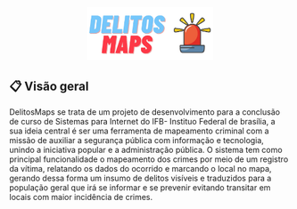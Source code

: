 <p align="center">
  <img src="delitosmaps-logoo.png" width="227" alt="Logo DelitosMaps" />
</p>

## 📋 Visão geral
DelitosMaps se trata de um projeto de desenvolvimento para a conclusão de curso de Sistemas para Internet do IFB- Instituo Federal de brasília, a sua ideia central é ser uma ferramenta  de mapeamento criminal com a missão de auxiliar a segurança pública com informação e tecnologia, unindo a iniciativa popular e a administração pública.
O sistema tem como principal funcionalidade o mapeamento dos crimes por meio de um registro da vítima, relatando os dados do ocorrido e marcando o local no mapa, gerando dessa forma um insumo de delitos visíveis e traduzidos para a população geral que irá se informar e se prevenir evitando transitar em locais com maior incidência de crimes.

